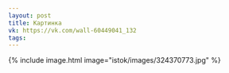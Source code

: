 ```yaml
---
layout: post
title: Картинка
vk: https://vk.com/wall-60449041_132
tags:
---
```

{% include image.html image="istok/images/324370773.jpg" %}